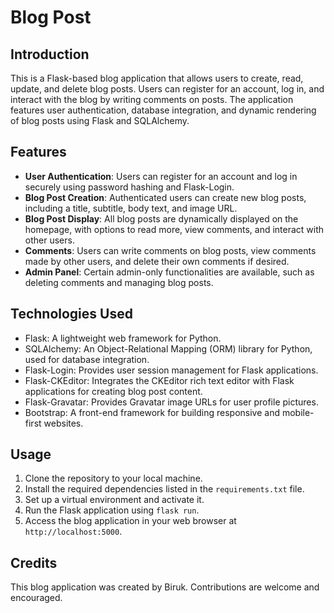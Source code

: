# Blog Post

## Introduction
This is a Flask-based blog application that allows users to create, read, update, and delete blog posts. Users can register for an account, log in, and interact with the blog by writing comments on posts. The application features user authentication, database integration, and dynamic rendering of blog posts using Flask and SQLAlchemy.

## Features
- **User Authentication**: Users can register for an account and log in securely using password hashing and Flask-Login.
- **Blog Post Creation**: Authenticated users can create new blog posts, including a title, subtitle, body text, and image URL.
- **Blog Post Display**: All blog posts are dynamically displayed on the homepage, with options to read more, view comments, and interact with other users.
- **Comments**: Users can write comments on blog posts, view comments made by other users, and delete their own comments if desired.
- **Admin Panel**: Certain admin-only functionalities are available, such as deleting comments and managing blog posts.

## Technologies Used
- Flask: A lightweight web framework for Python.
- SQLAlchemy: An Object-Relational Mapping (ORM) library for Python, used for database integration.
- Flask-Login: Provides user session management for Flask applications.
- Flask-CKEditor: Integrates the CKEditor rich text editor with Flask applications for creating blog post content.
- Flask-Gravatar: Provides Gravatar image URLs for user profile pictures.
- Bootstrap: A front-end framework for building responsive and mobile-first websites.

## Usage
1. Clone the repository to your local machine.
2. Install the required dependencies listed in the `requirements.txt` file.
3. Set up a virtual environment and activate it.
4. Run the Flask application using `flask run`.
5. Access the blog application in your web browser at `http://localhost:5000`.

## Credits
This blog application was created by Biruk. Contributions are welcome and encouraged.

